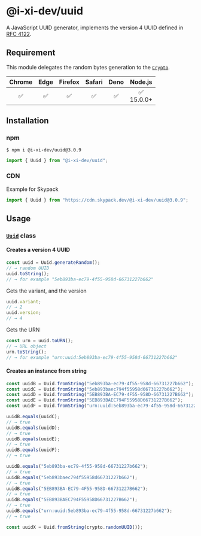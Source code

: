 # @i-xi-dev/uuid

A JavaScript UUID generator, implements the version 4 UUID defined in [RFC 4122](https://datatracker.ietf.org/doc/rfc4122/).


## Requirement

This module delegates the random bytes generation to the [`Crypto`](https://developer.mozilla.org/en-US/docs/Web/API/Crypto).

| Chrome | Edge | Firefox | Safari | Deno | Node.js |
| :---: | :---: | :---: | :---: | :---: | :---: |
| ✅ | ✅ | ✅ | ✅ | ✅ | ✅<br />15.0.0+ |


## Installation

### npm

```console
$ npm i @i-xi-dev/uuid@3.0.9
```

```javascript
import { Uuid } from "@i-xi-dev/uuid";
```

### CDN

Example for Skypack
```javascript
import { Uuid } from "https://cdn.skypack.dev/@i-xi-dev/uuid@3.0.9";
```


## Usage

### [`Uuid`](https://doc.deno.land/https://raw.githubusercontent.com/i-xi-dev/uuid.es/3.0.9/mod.ts/~/Uuid) class

#### Creates a version 4 UUID
```javascript
const uuid = Uuid.generateRandom();
// → random UUID
uuid.toString();
// → for example "5eb893ba-ec79-4f55-958d-66731227b662"
```

Gets the variant, and the version
```javascript
uuid.variant;
// → 2
uuid.version;
// → 4
```

Gets the URN
```javascript
const urn = uuid.toURN();
// → URL object
urn.toString();
// → for example "urn:uuid:5eb893ba-ec79-4f55-958d-66731227b662"
```

#### Creates an instance from string
```javascript
const uuidB = Uuid.fromString("5eb893ba-ec79-4f55-958d-66731227b662");
const uuidC = Uuid.fromString("5eb893baec794f55958d66731227b662");
const uuidD = Uuid.fromString("5EB893BA-EC79-4F55-958D-66731227B662");
const uuidE = Uuid.fromString("5EB893BAEC794F55958D66731227B662");
const uuidF = Uuid.fromString("urn:uuid:5eb893ba-ec79-4f55-958d-66731227b662");

uuidB.equals(uuidC);
// → true
uuidB.equals(uuidD);
// → true
uuidB.equals(uuidE);
// → true
uuidB.equals(uuidF);
// → true

uuidB.equals("5eb893ba-ec79-4f55-958d-66731227b662");
// → true
uuidB.equals("5eb893baec794f55958d66731227b662");
// → true
uuidB.equals("5EB893BA-EC79-4F55-958D-66731227B662");
// → true
uuidB.equals("5EB893BAEC794F55958D66731227B662");
// → true
uuidB.equals("urn:uuid:5eb893ba-ec79-4f55-958d-66731227b662");
// → true
```

```javascript
const uuidX = Uuid.fromString(crypto.randomUUID());
```
